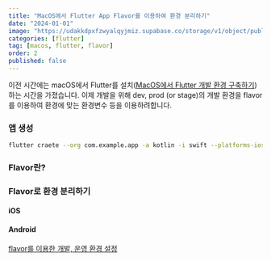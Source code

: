 ```yaml
---
title: "MacOS에서 Flutter App Flavor를 이용하여 환경 분리하기"
date: "2024-01-01"
image: "https://udakkdpxfzwyalqyjmiz.supabase.co/storage/v1/object/public/images/blog-flutter.png"
categories: [flutter]
tag: [macos, flutter, flavor]
order: 2
published: false
---
```


이전 시간에는 macOS에서 Flutter를 설치([MacOS에서 Flutter 개발 환경 구축하기](https://gennyoon.github.io/flutter/flutter-basic/)) 하는 시간을 가졌습니다. 이제 개발을 위해 dev, prod (or stage)의 개발 환경을 flavor를 이용하여 환경에 맞는 환경변수 등을 이용하려합니다.

### 앱 생성

```bash
flutter craete --org com.example.app -a kotlin -i swift --platforms-ios,android {app_name}
```

### Flavor란?

### Flavor로 환경 분리하기

#### iOS

#### Android

[flavor를 이용한 개발, 운영 환경 설정](https://velog.io/@udong85/Flutter-flavor-%EB%A5%BC-%EC%9D%B4%EC%9A%A9%ED%95%9C-%EA%B0%9C%EB%B0%9C-%EC%9A%B4%EC%98%81-%ED%99%98%EA%B2%BD-%EC%84%A4%EC%A0%95)
